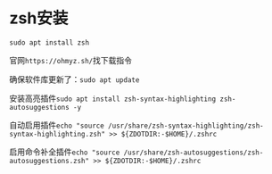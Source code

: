 # zsh安装

`sudo apt install zsh`

官网`https://ohmyz.sh/`找下载指令

确保软件库更新了：`sudo apt update`

安装高亮插件`sudo apt install zsh-syntax-highlighting zsh-autosuggestions -y`

自动启用插件`echo "source /usr/share/zsh-syntax-highlighting/zsh-syntax-highlighting.zsh" >> ${ZDOTDIR:-$HOME}/.zshrc`

启用命令补全插件`echo "source /usr/share/zsh-autosuggestions/zsh-autosuggestions.zsh" >> ${ZDOTDIR:-$HOME}/.zshrc`
